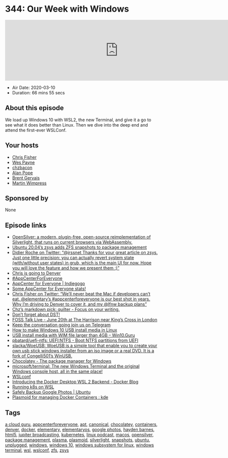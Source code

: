 # 344: Our Week with Windows

<iframe src="https://player.fireside.fm/v2/RUkczH-V+3J8ybuxW?theme=dark" width="740" height="200" frameborder="0" scrolling="no"></iframe>

* Air Date: 2020-03-10
* Duration: 66 mins 55 secs

## About this episode

We load up Windows 10 with WSL2, the new Terminal, and give it a go to see what it does better than Linux. Then we dive into the deep end and attend the first-ever WSLConf.

## Your hosts
* [Chris Fisher](https://linuxunplugged.com/hosts/chrislas)
* [Wes Payne](https://linuxunplugged.com/hosts/wes)
* [chzbacon](https://linuxunplugged.com/hosts/chzbacon)
* [Alan Pope](https://linuxunplugged.com/guests/alanpope)
* [Brent Gervais](https://linuxunplugged.com/guests/brentgervais)
* [Martin Wimpress](https://linuxunplugged.com/guests/martinwimpress)

## Sponsored by

None



## Episode links

  * [OpenSilver: a modern, plugin-free, open-source reimplementation of Silverlight, that runs on current browsers via WebAssembly. ](https://www.opensilver.net/ "OpenSilver: a modern, plugin-free, open-source reimplementation of Silverlight, that runs on current browsers via WebAssembly. ")
  * [Ubuntu 20.04’s zsys adds ZFS snapshots to package management](https://arstechnica.com/gadgets/2020/03/ubuntu-20-04s-zsys-adds-zfs-snapshots-to-package-management/ "Ubuntu 20.04’s zsys adds ZFS snapshots to package management")
  * [Didier Roche on Twitter: “@jrssnet Thanks for your great article on zsys. Just one little precision: you can actually revert system state (with/without user states) in grub, which is the main UI for now. Hope you will love the feature and how we present them :)”](https://twitter.com/didrocks/status/1237294654367895553 "Didier Roche on Twitter: “@jrssnet Thanks for your great article on zsys. Just one little precision: you can actually revert system state \(with/without user states\) in grub, which is the main UI for now. Hope you will love the feature and how we present them :\)”")
  * [Chris is going to Denver](https://chrislas.com/9 "Chris is going to Denver")
  * [#AppCenterForEveryone](https://twitter.com/hashtag/AppCenterForEveryone?src=hash&ref_src=twsrc%5Etfw "#AppCenterForEveryone")
  * [AppCenter for Everyone | Indiegogo](https://www.indiegogo.com/projects/appcenter-for-everyone/x/14857426 "AppCenter for Everyone | Indiegogo")
  * [Some AppCenter for Everyone stats!](https://twitter.com/elementary/status/1237043053006696448 "Some AppCenter for Everyone stats!")
  * [Chris Fisher on Twitter: “We’ll never beat the Mac if developers can’t eat. @elementary’s #appcenterforeveryone is our best shot in years. Why I’m driving to Denver to cover it, and my @lfnw backup plans”](https://twitter.com/ChrisLAS/status/1236985164678471682 "Chris Fisher on Twitter: “We’ll never beat the Mac if developers can’t eat. @elementary’s #appcenterforeveryone is our best shot in years. Why I’m driving to Denver to cover it, and my @lfnw backup plans”")
  * [Chz’s markdown pick: quilter - Focus on your writing.](https://github.com/lainsce/quilter "Chz’s markdown pick: quilter - Focus on your writing.")
  * [Don’t forget about DST!](https://www.jupiterbroadcasting.com/release-calendar/ "Don’t forget about DST!")
  * [FOSS Talk Live - June 20th at The Harrison near King’s Cross in London](https://fosstalk.com/foss-talk-live-2020 "FOSS Talk Live - June 20th at The Harrison near King’s Cross in London")
  * [Keep the conversation going join us on Telegram](https://jupiterbroadcasting.com/telegram "Keep the conversation going join us on Telegram")
  * [How to make Windows 10 USB install media in Linux](https://www.dedoimedo.com/computers/windows-10-usb-media-linux.html "How to make Windows 10 USB install media in Linux")
  * [USB install media with WIM file larger than 4GB – Win10.Guru](https://win10.guru/usb-install-media-with-larger-than-4gb-wim-file/ "USB install media with WIM file larger than 4GB – Win10.Guru")
  * [pbatard/uefi-ntfs: UEFI:NTFS - Boot NTFS partitions from UEFI](https://github.com/pbatard/uefi-ntfs "pbatard/uefi-ntfs: UEFI:NTFS - Boot NTFS partitions from UEFI")
  * [slacka/WoeUSB: WoeUSB is a simple tool that enable you to create your own usb stick windows installer from an iso image or a real DVD. It is a fork of Congelli501’s WinUSB.](https://github.com/slacka/WoeUSB "slacka/WoeUSB: WoeUSB is a simple tool that enable you to create your own usb stick windows installer from an iso image or a real DVD. It is a fork of Congelli501’s WinUSB.")
  * [Chocolatey - The package manager for Windows](https://chocolatey.org/ "Chocolatey - The package manager for Windows")
  * [microsoft/terminal: The new Windows Terminal and the original Windows console host, all in the same place!](https://github.com/microsoft/terminal "microsoft/terminal: The new Windows Terminal and the original Windows console host, all in the same place!")
  * [WSLconf](https://www.wslconf.dev/ "WSLconf")
  * [Introducing the Docker Desktop WSL 2 Backend - Docker Blog](https://www.docker.com/blog/new-docker-desktop-wsl2-backend/ "Introducing the Docker Desktop WSL 2 Backend - Docker Blog")
  * [Running k8s on WSL](https://twitter.com/sinclairinat0r/status/1237415484733231112 "Running k8s on WSL")
  * [Safely Backup Google Photos | Ubuntu](https://ubuntu.com/blog/safely-backup-google-photos "Safely Backup Google Photos | Ubuntu")
  * [Plasmoid for managing Docker Containers : kde](https://old.reddit.com/r/kde/comments/fen7lj/plasmoid_for_managing_docker_containers/ "Plasmoid for managing Docker Containers : kde")



## Tags

[a cloud guru](https://linuxunplugged.com/tags/a%20cloud%20guru), [appcenterforeveryone](https://linuxunplugged.com/tags/appcenterforeveryone), [apt](https://linuxunplugged.com/tags/apt), [canonical](https://linuxunplugged.com/tags/canonical), [chocolatey](https://linuxunplugged.com/tags/chocolatey), [containers](https://linuxunplugged.com/tags/containers), [denver](https://linuxunplugged.com/tags/denver), [docker](https://linuxunplugged.com/tags/docker), [elementary](https://linuxunplugged.com/tags/elementary), [elementaryos](https://linuxunplugged.com/tags/elementaryos), [google photos](https://linuxunplugged.com/tags/google%20photos), [hayden barnes](https://linuxunplugged.com/tags/hayden%20barnes), [html5](https://linuxunplugged.com/tags/html5), [jupiter broadcasting](https://linuxunplugged.com/tags/jupiter%20broadcasting), [kubernetes](https://linuxunplugged.com/tags/kubernetes), [linux podcast](https://linuxunplugged.com/tags/linux%20podcast), [macos](https://linuxunplugged.com/tags/macos), [opensilver](https://linuxunplugged.com/tags/opensilver), [package management](https://linuxunplugged.com/tags/package%20management), [plasma](https://linuxunplugged.com/tags/plasma), [plasmoid](https://linuxunplugged.com/tags/plasmoid), [silverlight](https://linuxunplugged.com/tags/silverlight), [snapshots](https://linuxunplugged.com/tags/snapshots), [ubuntu](https://linuxunplugged.com/tags/ubuntu), [unplugged](https://linuxunplugged.com/tags/unplugged), [windows](https://linuxunplugged.com/tags/windows), [windows 10](https://linuxunplugged.com/tags/windows%2010), [windows subsystem for linux](https://linuxunplugged.com/tags/windows%20subsystem%20for%20linux), [windows terminal](https://linuxunplugged.com/tags/windows%20terminal), [wsl](https://linuxunplugged.com/tags/wsl), [wslconf](https://linuxunplugged.com/tags/wslconf), [zfs](https://linuxunplugged.com/tags/zfs), [zsys](https://linuxunplugged.com/tags/zsys)